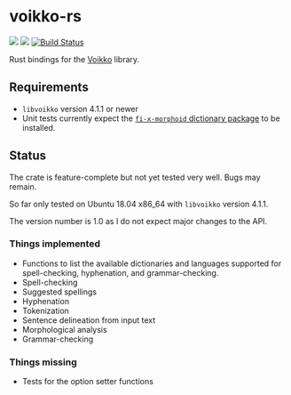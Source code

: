 # voikko-rs

[![](http://meritbadge.herokuapp.com/voikko-rs)](https://crates.io/crates/voikko-rs) [![](https://img.shields.io/badge/docs-docs.rs-green.svg)](https://docs.rs/voikko-rs/1.0.2/voikko_rs/) [![Build Status](https://travis-ci.org/ronjakoi/voikko-rs.svg?branch=master)](https://travis-ci.org/ronjakoi/voikko-rs)

Rust bindings for the [Voikko](https://voikko.puimula.org/) library.

## Requirements

* `libvoikko` version 4.1.1 or newer
* Unit tests currently expect the [`fi-x-morphoid` dictionary package](https://www.puimula.org/htp/testing/voikko-snapshot-v5/)
  to be installed.

## Status

The crate is feature-complete but not yet tested very well. Bugs may remain.

So far only tested on Ubuntu 18.04 x86_64 with `libvoikko`
version 4.1.1.

The version number is 1.0 as I do not expect major changes to the API.

### Things implemented

* Functions to list the available dictionaries and languages supported
  for spell-checking, hyphenation, and grammar-checking.
* Spell-checking
* Suggested spellings
* Hyphenation
* Tokenization
* Sentence delineation from input text
* Morphological analysis
* Grammar-checking

### Things missing

* Tests for the option setter functions
